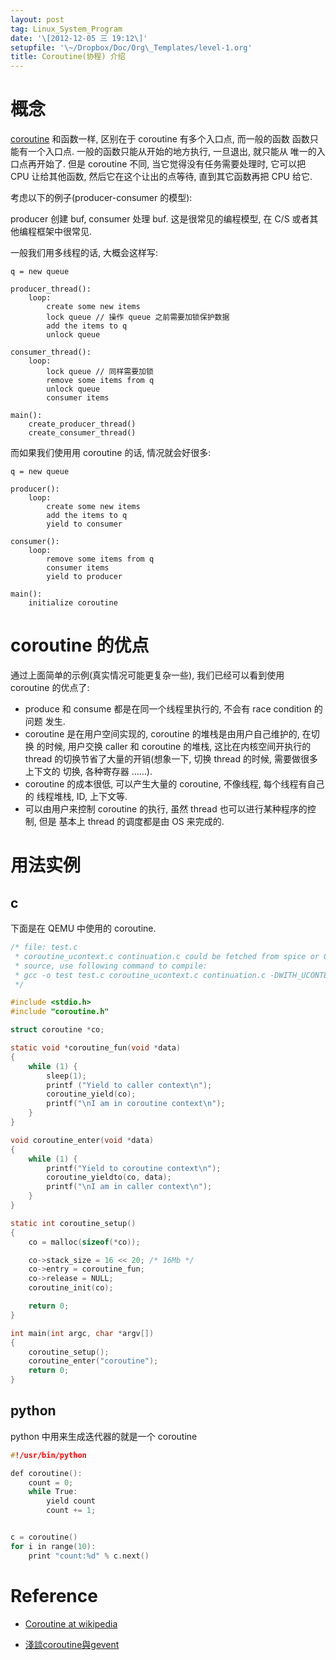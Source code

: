 ```yaml
---
layout: post
tag: Linux_System_Program
date: '\[2012-12-05 三 19:12\]'
setupfile: '\~/Dropbox/Doc/Org\_Templates/level-1.org'
title: Coroutine(协程) 介绍
---
```


概念
====

[coroutine](http://en.wikipedia.org/wiki/Coroutine) 和函数一样, 区别在于
coroutine 有多个入口点, 而一般的函数 函数只能有一个入口点.
一般的函数只能从开始的地方执行, 一旦退出, 就只能从 唯一的入口点再开始了.
但是 coroutine 不同, 当它觉得没有任务需要处理时, 它可以把 CPU
让给其他函数, 然后它在这个让出的点等待, 直到其它函数再把 CPU 给它.

考虑以下的例子(producer-consumer 的模型):

producer 创建 buf, consumer 处理 buf. 这是很常见的编程模型, 在 C/S
或者其他编程框架中很常见.

一般我们用多线程的话, 大概会这样写:

``` example
q = new queue

producer_thread():
    loop:
        create some new items
        lock queue // 操作 queue 之前需要加锁保护数据
        add the items to q
        unlock queue

consumer_thread():
    loop:
        lock queue // 同样需要加锁
        remove some items from q
        unlock queue
        consumer items

main():
    create_producer_thread()
    create_consumer_thread()
```

而如果我们使用用 coroutine 的话, 情况就会好很多:

``` example
q = new queue

producer():
    loop:
        create some new items
        add the items to q
        yield to consumer

consumer():
    loop:
        remove some items from q
        consumer items
        yield to producer

main():
    initialize coroutine
```

coroutine 的优点
================

通过上面简单的示例(真实情况可能更复杂一些), 我们已经可以看到使用
coroutine 的优点了:

-   produce 和 consume 都是在同一个线程里执行的, 不会有 race condition
    的问题 发生.
-   coroutine 是在用户空间实现的, coroutine 的堆栈是由用户自己维护的,
    在切换 的时候, 用户交换 caller 和 coroutine 的堆栈,
    这比在内核空间开执行的 thread 的切换节省了大量的开销(想象一下, 切换
    thread 的时候, 需要做很多上下文的 切换, 各种寄存器 ……).
-   coroutine 的成本很低, 可以产生大量的 coroutine, 不像线程,
    每个线程有自己的 线程堆栈, ID, 上下文等.
-   可以由用户来控制 coroutine 的执行, 虽然 thread
    也可以进行某种程序的控制, 但是 基本上 thread 的调度都是由 OS
    来完成的.

用法实例
========

c
-

下面是在 QEMU 中使用的 coroutine.

``` c
/* file: test.c
 * coroutine_ucontext.c continuation.c could be fetched from spice or QEMU
 * source, use following command to compile:
 * gcc -o test test.c coroutine_ucontext.c continuation.c -DWITH_UCONTEXT
 */

#include <stdio.h>
#include "coroutine.h"

struct coroutine *co;

static void *coroutine_fun(void *data)
{
    while (1) {
        sleep(1);
        printf ("Yield to caller context\n");
        coroutine_yield(co);
        printf("\nI am in coroutine context\n");
    }
}

void coroutine_enter(void *data)
{
    while (1) {
        printf("Yield to coroutine context\n");
        coroutine_yieldto(co, data);
        printf("\nI am in caller context\n");
    }
}

static int coroutine_setup()
{
    co = malloc(sizeof(*co));

    co->stack_size = 16 << 20; /* 16Mb */
    co->entry = coroutine_fun;
    co->release = NULL;
    coroutine_init(co);

    return 0;
}

int main(int argc, char *argv[])
{
    coroutine_setup();
    coroutine_enter("coroutine");
    return 0;
}
```

python
------

python 中用来生成迭代器的就是一个 coroutine

``` c
#!/usr/bin/python

def coroutine():
    count = 0;
    while True:
        yield count
        count += 1;


c = coroutine()
for i in range(10):
    print "count:%d" % c.next()
```

Reference
=========

-   [Coroutine at wikipedia](http://en.wikipedia.org/wiki/Coroutine)

-   [淺談coroutine與gevent](http://blog.ez2learn.com/2010/07/17/talk-about-coroutine-and-gevent/)
